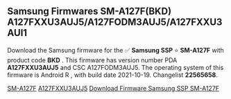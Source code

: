 <h2>Samsung Firmwares SM-A127F(BKD) A127FXXU3AUJ5/A127FODM3AUJ5/A127FXXU3AUI1</h2>
Download the Samsung firmware for the ✅ <strong>Samsung SSP </strong> ⭐ <strong>SM-A127F</strong> with product code <strong>BKD</strong> . This firmware has version number PDA <strong>A127FXXU3AUJ5</strong> and CSC A127FODM3AUJ5. The operating system of this firmware is Android R , with build date 2021-10-19. Changelist <strong>22565658</strong>.


[SM-A127F](https://samfirm.shop/samsung/model/SM-A127F)
[A127FXXU3AUJ5](https://samfirm.shop/samsung/pda/A127FXXU3AUJ5)
[Download Firmware Samsung SSP SM-A127F](https://samfirm.shop/samsung/firmware/467870)
